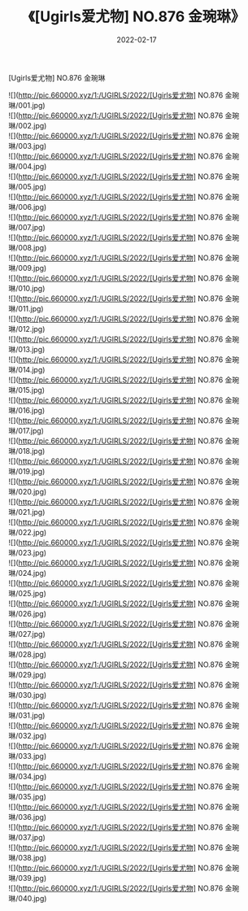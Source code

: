 ﻿---
layout: post
title:  《[Ugirls爱尤物] NO.876 金琬琳》
date:   2022-02-17
img: http://pic.660000.xyz/1:/UGIRLS/2022/[Ugirls爱尤物] NO.876 金琬琳/000.jpg
categories: [美女, 清纯, 唯美]
---

[Ugirls爱尤物] NO.876 金琬琳

 ![](http://pic.660000.xyz/1:/UGIRLS/2022/[Ugirls爱尤物] NO.876 金琬琳/001.jpg) <br>![](http://pic.660000.xyz/1:/UGIRLS/2022/[Ugirls爱尤物] NO.876 金琬琳/002.jpg) <br>![](http://pic.660000.xyz/1:/UGIRLS/2022/[Ugirls爱尤物] NO.876 金琬琳/003.jpg) <br>![](http://pic.660000.xyz/1:/UGIRLS/2022/[Ugirls爱尤物] NO.876 金琬琳/004.jpg) <br>![](http://pic.660000.xyz/1:/UGIRLS/2022/[Ugirls爱尤物] NO.876 金琬琳/005.jpg) <br>![](http://pic.660000.xyz/1:/UGIRLS/2022/[Ugirls爱尤物] NO.876 金琬琳/006.jpg) <br>![](http://pic.660000.xyz/1:/UGIRLS/2022/[Ugirls爱尤物] NO.876 金琬琳/007.jpg) <br>![](http://pic.660000.xyz/1:/UGIRLS/2022/[Ugirls爱尤物] NO.876 金琬琳/008.jpg) <br>![](http://pic.660000.xyz/1:/UGIRLS/2022/[Ugirls爱尤物] NO.876 金琬琳/009.jpg) <br>![](http://pic.660000.xyz/1:/UGIRLS/2022/[Ugirls爱尤物] NO.876 金琬琳/010.jpg) <br>![](http://pic.660000.xyz/1:/UGIRLS/2022/[Ugirls爱尤物] NO.876 金琬琳/011.jpg) <br>![](http://pic.660000.xyz/1:/UGIRLS/2022/[Ugirls爱尤物] NO.876 金琬琳/012.jpg) <br>![](http://pic.660000.xyz/1:/UGIRLS/2022/[Ugirls爱尤物] NO.876 金琬琳/013.jpg) <br>![](http://pic.660000.xyz/1:/UGIRLS/2022/[Ugirls爱尤物] NO.876 金琬琳/014.jpg) <br>![](http://pic.660000.xyz/1:/UGIRLS/2022/[Ugirls爱尤物] NO.876 金琬琳/015.jpg) <br>![](http://pic.660000.xyz/1:/UGIRLS/2022/[Ugirls爱尤物] NO.876 金琬琳/016.jpg) <br>![](http://pic.660000.xyz/1:/UGIRLS/2022/[Ugirls爱尤物] NO.876 金琬琳/017.jpg) <br>![](http://pic.660000.xyz/1:/UGIRLS/2022/[Ugirls爱尤物] NO.876 金琬琳/018.jpg) <br>![](http://pic.660000.xyz/1:/UGIRLS/2022/[Ugirls爱尤物] NO.876 金琬琳/019.jpg) <br>![](http://pic.660000.xyz/1:/UGIRLS/2022/[Ugirls爱尤物] NO.876 金琬琳/020.jpg) <br>![](http://pic.660000.xyz/1:/UGIRLS/2022/[Ugirls爱尤物] NO.876 金琬琳/021.jpg) <br>![](http://pic.660000.xyz/1:/UGIRLS/2022/[Ugirls爱尤物] NO.876 金琬琳/022.jpg) <br>![](http://pic.660000.xyz/1:/UGIRLS/2022/[Ugirls爱尤物] NO.876 金琬琳/023.jpg) <br>![](http://pic.660000.xyz/1:/UGIRLS/2022/[Ugirls爱尤物] NO.876 金琬琳/024.jpg) <br>![](http://pic.660000.xyz/1:/UGIRLS/2022/[Ugirls爱尤物] NO.876 金琬琳/025.jpg) <br>![](http://pic.660000.xyz/1:/UGIRLS/2022/[Ugirls爱尤物] NO.876 金琬琳/026.jpg) <br>![](http://pic.660000.xyz/1:/UGIRLS/2022/[Ugirls爱尤物] NO.876 金琬琳/027.jpg) <br>![](http://pic.660000.xyz/1:/UGIRLS/2022/[Ugirls爱尤物] NO.876 金琬琳/028.jpg) <br>![](http://pic.660000.xyz/1:/UGIRLS/2022/[Ugirls爱尤物] NO.876 金琬琳/029.jpg) <br>![](http://pic.660000.xyz/1:/UGIRLS/2022/[Ugirls爱尤物] NO.876 金琬琳/030.jpg) <br>![](http://pic.660000.xyz/1:/UGIRLS/2022/[Ugirls爱尤物] NO.876 金琬琳/031.jpg) <br>![](http://pic.660000.xyz/1:/UGIRLS/2022/[Ugirls爱尤物] NO.876 金琬琳/032.jpg) <br>![](http://pic.660000.xyz/1:/UGIRLS/2022/[Ugirls爱尤物] NO.876 金琬琳/033.jpg) <br>![](http://pic.660000.xyz/1:/UGIRLS/2022/[Ugirls爱尤物] NO.876 金琬琳/034.jpg) <br>![](http://pic.660000.xyz/1:/UGIRLS/2022/[Ugirls爱尤物] NO.876 金琬琳/035.jpg) <br>![](http://pic.660000.xyz/1:/UGIRLS/2022/[Ugirls爱尤物] NO.876 金琬琳/036.jpg) <br>![](http://pic.660000.xyz/1:/UGIRLS/2022/[Ugirls爱尤物] NO.876 金琬琳/037.jpg) <br>![](http://pic.660000.xyz/1:/UGIRLS/2022/[Ugirls爱尤物] NO.876 金琬琳/038.jpg) <br>![](http://pic.660000.xyz/1:/UGIRLS/2022/[Ugirls爱尤物] NO.876 金琬琳/039.jpg) <br>![](http://pic.660000.xyz/1:/UGIRLS/2022/[Ugirls爱尤物] NO.876 金琬琳/040.jpg) <br>